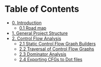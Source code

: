 Table of Contents 
=================

- [0. Introduction](Chapter0/Introduction.md)
    - [0.1 Road map](Chapter0/RoadMap.md)
- [1. General Project Structure](Chapter1/GeneralStructure.md)
- [2. Control Flow Analysis](Chapter2/Overview.md)
    - [2.1 Static Control Flow Graph Builders](Chapter2/StaticCfg.md)
    - [2.2 Traversal of Control Flow Graphs](Chapter2/Traversals.md)
    - [2.3 Dominator Analysis](Chapter2/Dominators.md)
    - [2.4 Exporting CFGs to Dot files](Chapter2/Dot.md)